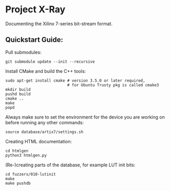 Project X-Ray
=============

Documenting the Xilinx 7-series bit-stream format.


Quickstart Guide:
-----------------

Pull submodules:

    git submodule update --init --recursive

Install CMake and build the C++ tools:

    sudo apt-get install cmake # version 3.5.0 or later required,
                               # for Ubuntu Trusty pkg is called cmake3
    mkdir build
    pushd build
    cmake ..
    make
    popd

Always make sure to set the environment for the device you are working on before
running any other commands:

    source database/artix7/settings.sh

Creating HTML documentation:

    cd htmlgen
    python3 htmlgen.py

(Re-)creating parts of the database, for example LUT init bits:

    cd fuzzers/010-lutinit
    make
    make pushdb
